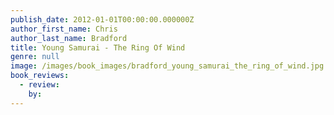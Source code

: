 ```yaml
---
publish_date: 2012-01-01T00:00:00.000000Z
author_first_name: Chris
author_last_name: Bradford
title: Young Samurai - The Ring Of Wind
genre: null
image: /images/book_images/bradford_young_samurai_the_ring_of_wind.jpg
book_reviews:
  - review: 
    by: 
---
```

